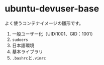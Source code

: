 # ubuntu-devuser-base
よく使うコンテナイメージの雛形です。

1. 一般ユーザー化（UID:1001、GID：1001）
1. `sudoers`
1. 日本語環境
1. 基本ライブラリ
1. `.bashrc`と`.vimrc`
